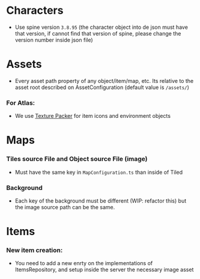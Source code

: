 
# Characters

- Use spine version `3.8.95` (the character object into de json must have that version, if cannot find that version of spine, please change the version number inside json file)

# Assets
* Every asset path property of any object/item/map, etc. Its relative to the asset root described on AssetConfiguration (default value is `/assets/`) 
### For Atlas:
* We use [Texture Packer](https://www.codeandweb.com/texturepacker) for item icons and environment objects

# Maps

### Tiles source File and Object source File (image) 
* Must have the same key in `MapConfiguration.ts` than inside of Tiled

### Background
* Each key of the background must be different (WIP: refactor this) but the image source path can be the same.

# Items

### New item creation:
* You need to add a new enrty on the implementations of ItemsRepository, and setup inside the server the necessary image asset